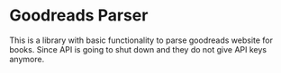 # Goodreads Parser

This is a library with basic functionality to parse goodreads website for books. Since API is going to shut down and they do not give API keys anymore.
